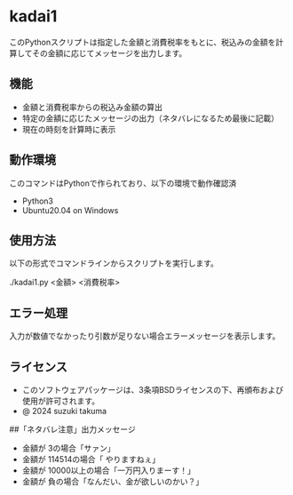 # kadai1

このPythonスクリプトは指定した金額と消費税率をもとに、税込みの金額を計算してその金額に応じてメッセージを出力します。

## 機能
- 金額と消費税率からの税込み金額の算出
- 特定の金額に応じたメッセージの出力（ネタバレになるため最後に記載）
- 現在の時刻を計算時に表示

## 動作環境
このコマンドはPythonで作られており、以下の環境で動作確認済
- Python3
- Ubuntu20.04 on Windows

## 使用方法
以下の形式でコマンドラインからスクリプトを実行します。

./kadai1.py <金額> <消費税率>

## エラー処理
入力が数値でなかったり引数が足りない場合エラーメッセージを表示します。

## ライセンス
- このソフトウェアパッケージは、3条項BSDライセンスの下、再頒布および使用が許可されます。
- @ 2024 suzuki takuma



##「ネタバレ注意」出力メッセージ
- 金額が 3の場合「サァン」
- 金額が 114514の場合「 やりますねぇ」
- 金額が 10000以上の場合「一万円入りまーす！」
- 金額が 負の場合「なんだい、金が欲しいのかい？」

